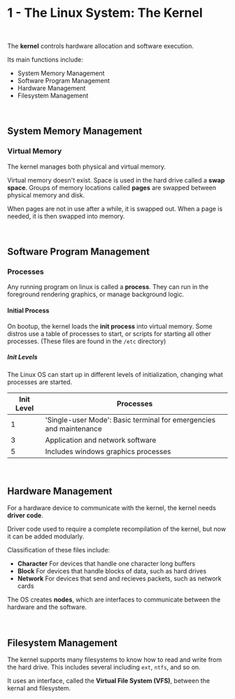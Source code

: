 # 1 - The Linux System: The Kernel

<br>

The **kernel** controls hardware allocation and software execution. 

Its main functions include:
- System Memory Management
- Software Program Management
- Hardware Management
- Filesystem Management

<br>

## System Memory Management

### Virtual Memory

The kernel manages both physical and virtual memory. 

Virtual memory doesn't exist. Space is used in the hard drive called a **swap space**. Groups of memory locations called **pages** are swapped between physical memory and disk.

When pages are not in use after a while, it is swapped out. When a page is needed, it is then swapped into memory.

<br>

## Software Program Management

### Processes

Any running program on linux is called a **process**.
They can run in the foreground rendering graphics, or manage background logic.

#### Initial Process

On bootup, the kernel loads the **init process** into virtual memory. 
Some distros use a table of processes to start, or scripts for starting all other processes. (These files are found in the `/etc` directory)

##### Init Levels

The Linux OS can start up in different levels of initialization, changing what processes are started.

| Init Level | Processes |
|---|---|
|1|'Single-user Mode': Basic terminal for emergencies and maintenance|
|3|Application and network software|
|5|Includes windows graphics processes|


<br>

## Hardware Management

For a hardware device to communicate with the kernel, the kernel needs **driver code**. 

Driver code used to require a complete recompilation of the kernel, but now it can be added modularly.

Classification of these files include:
- **Character**
  For devices that handle one character long buffers
- **Block**
  For devices that handle blocks of data, such as hard drives
- **Network**
  For devices that send and recieves packets, such as network cards
  
The OS creates **nodes**, which are interfaces to communicate between the hardware and the software.


<br>

## Filesystem Management

The kernel supports many filesystems to know how to read and write from the hard drive. This includes several including `ext`, `ntfs`, and so on.

It uses an interface, called the **Virtual File System (VFS)**, between the kernal and filesystem.
















